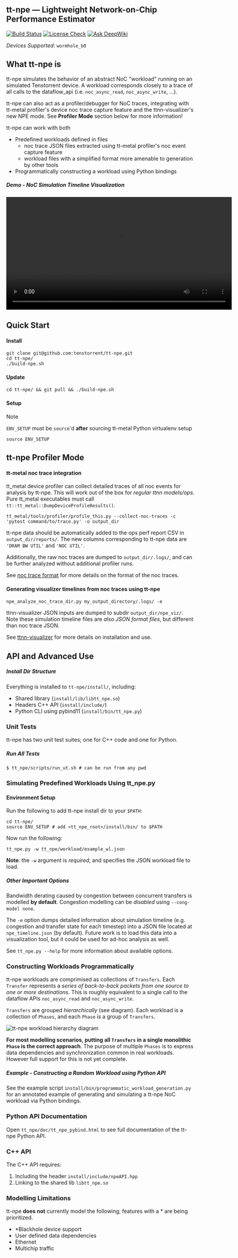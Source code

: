 ## tt-npe — Lightweight Network-on-Chip Performance Estimator

[![Build Status](https://github.com/bgrady-tt/tt-npe/actions/workflows/build_and_test_ubuntu.yml/badge.svg)](https://github.com/bgrady-tt/tt-npe/actions/workflows/build_and_test_ubuntu.yml)
[![License Check](https://github.com/bgrady-tt/tt-npe/actions/workflows/spdx.yml/badge.svg)](https://github.com/bgrady-tt/tt-npe/actions/workflows/spdx.yml)
[![Ask DeepWiki](https://deepwiki.com/badge.svg)](https://deepwiki.com/tenstorrent/tt-npe)

*Devices Supported*: `wormhole_b0`

## What tt-npe is

tt-npe simulates the behavior of an abstract NoC "workload" running on an
simulated Tenstorrent device. A workload corresponds closely to a trace of all
calls to the dataflow_api (i.e. `noc_async_read`, `noc_async_write`, ...). 

tt-npe can also act as a profiler/debugger for NoC traces, integrating with tt-metal
profiler's device noc trace capture feature and the ttnn-visualizer's new NPE
mode. See **Profiler Mode** section below for more information!

tt-npe can work with both
- Predefined workloads defined in files
    - noc trace JSON files extracted using tt-metal profiler's noc event capture feature
    - workload files with a simplified format more amenable to generation by other tools
- Programmatically constructing a workload using Python bindings

##### Demo - NoC Simulation Timeline Visualization 
<video src="https://github.com/user-attachments/assets/b1ada0ef-da19-477d-ba0e-be8287cf023e
" width="600" controls></video>

## Quick Start

#### Install 
```shell
git clone git@github.com:tenstorrent/tt-npe.git
cd tt-npe/ 
./build-npe.sh
```

#### Update
```shell
cd tt-npe/ && git pull && ./build-npe.sh
```

#### Setup

> [!NOTE]
> `ENV_SETUP` must be `source`'d **after** sourcing tt-metal Python virtualenv setup 

```shell
source ENV_SETUP
```
## tt-npe Profiler Mode 

#### tt-metal noc trace integration
tt_metal device profiler can collect detailed traces of all noc events for
analysis by tt-npe. This will work out of the box for _regular ttnn
models/ops_. Pure tt_metal executables must call
`tt::tt_metal::DumpDeviceProfileResults()`.

```shell
tt_metal/tools/profiler/profile_this.py --collect-noc-traces -c 'pytest command/to/trace.py' -o output_dir
```

tt-npe data should be automatically added to the ops perf report CSV in
`output_dir/reports/`. The new columns corresponding to tt-npe data are `'DRAM
BW UTIL'` and `'NOC UTIL'`.

Additionally, the raw noc traces are dumped to `output_dir/.logs/`, and can be
further analyzed without additional profiler runs.

See [noc trace format](https://github.com/tenstorrent/tt-npe/blob/main/tt_npe/doc/noc_trace_format.md) for more details on the format of the noc traces.

#### Generating visualizer timelines from noc traces using tt-npe

```shell
npe_analyze_noc_trace_dir.py my_output_directory/.logs/ -e
```

ttnn-visualizer JSON inputs are dumped to subdir `output_dir/npe_viz/`. Note
these simulation timeline files are _also JSON format files_, but different
than noc trace JSON.

See [ttnn-visualizer](https://github.com/tenstorrent/ttnn-visualizer/) for more
details on installation and use.

## API and Advanced Use

##### Install Dir Structure
Everything is installed to `tt-npe/install/`, including:
- Shared library (`install/lib/libtt_npe.so`)
- Headers C++ API (`install/include/`)
- Python CLI using pybind11 (`install/bin/tt_npe.py`)

### Unit Tests
tt-npe has two unit test suites; one for C++ code and one for Python.

##### Run All Tests

```
$ tt_npe/scripts/run_ut.sh # can be run from any pwd
```

### Simulating Predefined Workloads Using tt_npe.py 

#### Environment Setup
Run the following to add tt-npe install dir to your `$PATH`:

```shell
cd tt-npe/ 
source ENV_SETUP # add <tt_npe_root>/install/bin/ to $PATH 
```

Now run the following:
```shell
tt_npe.py -w tt_npe/workload/example_wl.json
```

**Note**: the `-w` argument is *required*, and specifies the JSON workload file to load.

##### Other Important Options

Bandwidth derating caused by congestion between concurrent transfers is
modelled **by default**. Congestion modelling can be *disabled* using
`--cong-model none`.

The `-e` option dumps detailed information about simulation timeline (e.g.
congestion and transfer state for each timestep) into a JSON file located at
`npe_timeline.json` (by default). Future work is to load this data into a
visualization tool, but it could be used for ad-hoc analysis as well.  

See `tt_npe.py --help` for more information about available options.

### Constructing Workloads Programmatically

tt-npe workloads are comprimised as collections of `Transfers`. Each `Transfer`
represents a *series of back-to-back packets from one source to one or more
destinations*. This is roughly equivalent to a single call to the dataflow APIs
`noc_async_read` and `noc_async_write`.

`Transfers` are grouped *hierarchically* (see diagram). Each workload is a
collection of `Phases`, and each `Phase` is a group of `Transfers`. 

![tt-npe workload hierarchy diagram](img/npe_workload_diag.png)

__For most modelling scenarios, putting all `Transfers` in a single monolithic
`Phase` is the correct approach__. The purpose of multiple `Phases` is to
express data dependencies and synchronization common in real workloads. However
full support for this is not yet complete.

##### *Example - Constructing a Random Workload using Python API*

See the example script `install/bin/programmatic_workload_generation.py`
for an annotated example of generating and simulating a tt-npe NoC workload via
Python bindings. 

### Python API Documentation

Open `tt_npe/doc/tt_npe_pybind.html` to see full documentation of the tt-npe Python API. 

### C++ API 
The C++ API requires: 
1. Including the header `install/include/npeAPI.hpp`
2. Linking to the shared lib `libtt_npe.so` 

### Modelling Limitations

tt-npe **does not** currently model the following; features with a * are being prioritized.
- *Blackhole device support
- User defined data dependencies
- Ethernet
- Multichip traffic

[deepwiki]: https://deepwiki.com/tenstorrent/tt-npe
[deepwiki badge]: https://deepwiki.com/badge.svg